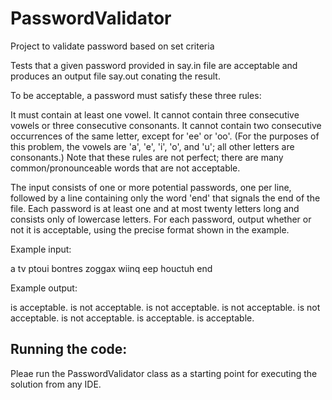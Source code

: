# PasswordValidator
Project to validate password based on set criteria


Tests that a given password provided in say.in file are acceptable and produces an output file say.out conating the result. 

To be acceptable, a password must satisfy these three rules:

It must contain at least one vowel.
It cannot contain three consecutive vowels or three consecutive consonants.
It cannot contain two consecutive occurrences of the same letter, except for 'ee' or 'oo'.
(For the purposes of this problem, the vowels are 'a', 'e', 'i', 'o', and 'u'; all other letters are consonants.) Note that these rules are not perfect; there are many common/pronounceable words that are not acceptable.

The input consists of one or more potential passwords, one per line, followed by a line containing only the word 'end' that signals the end of the file. Each password is at least one and at most twenty letters long and consists only of lowercase letters. For each password, output whether or not it is acceptable, using the precise format shown in the example.

Example input:

a
tv
ptoui
bontres
zoggax
wiinq
eep
houctuh
end


Example output:

<a> is acceptable.
<tv> is not acceptable.
<ptoui> is not acceptable.
<bontres> is not acceptable.
<zoggax> is not acceptable.
<wiinq> is not acceptable.
<eep> is acceptable.
<houctuh> is acceptable.


<h2>Running the code:</h2>

Pleae run the PasswordValidator class as a starting point for executing the solution from any IDE.

